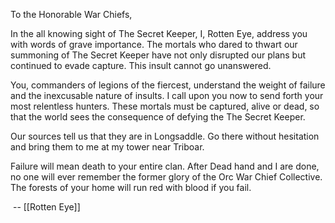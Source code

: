 To the Honorable War Chiefs,

In the all knowing sight of The Secret Keeper, I, Rotten Eye, address you with words of grave importance. The mortals who dared to thwart our summoning of The Secret Keeper have not only disrupted our plans but continued to evade capture. This insult cannot go unanswered.

You, commanders of legions of the fiercest, understand the weight of failure and the inexcusable nature of insults. I call upon you now to send forth your most relentless hunters. These mortals must be captured, alive or dead, so that the world sees the consequence of defying the The Secret Keeper.

Our sources tell us that they are in Longsaddle. Go there without hesitation and bring them to me at my tower near Triboar.

Failure will mean death to your entire clan. After Dead hand and I are done, no one will ever remember the former glory of the Orc War Chief Collective. The forests of your home will run red with blood if you fail.

 -- [[Rotten Eye]]